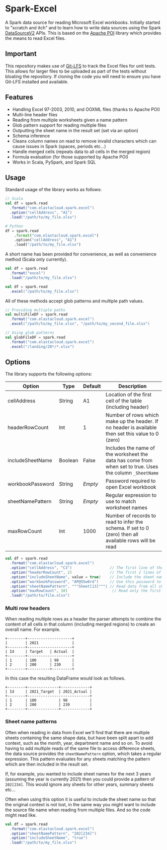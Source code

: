 # Spark-Excel

A Spark data source for reading Microsoft Excel workbooks. Initially started to "scratch and itch" and to learn how to
write data sources using the
Spark [DataSourceV2](https://spark.apache.org/docs/latest/api/java/org/apache/spark/sql/sources/v2/DataSourceV2.html)
APIs. This is based on the [Apache POI](https://poi.apache.org/) library which provides the means to read Excel files.

## Important

This repository makes use of [Git-LFS](https://git-lfs.github.com/) to track the Excel files for unit tests. This allows
for larger files to be uploaded as part of the tests without bloating the repository. If cloning the code you will need
to ensure you have Git-LFS installed and available.

## Features

- Handling Excel 97-2003, 2010, and OOXML files (thanks to Apache POI)
- Multi-line header files
- Reading from multiple worksheets given a name pattern
- Glob pattern support for reading multiple files
- Outputting the sheet name in the result set (set via an option)
- Schema inference
- Cleans column names on read to remove invalid characters which can cause issues in Spark (spaces, periods etc...)
- Handle merged cells (repeats data to all cells in the merged region)
- Formula evaluation (for those supported by Apache POI)
- Works in Scala, PySpark, and Spark SQL

## Usage

Standard usage of the library works as follows:

```scala
// Scala
val df = spark.read
  .format("com.elastacloud.spark.excel")
  .option("cellAddress", "A1")
  .load("/path/to/my_file.xlsx")
```

```python
# Python
df = spark.read
    .format("com.elastacloud.spark.excel")
    .option("cellAddress", "A1")
    .load("/path/to/my_file.xlsx")
```

A short name has been provided for convenience, as well as convenience method (Scala only currently).

```scala
val df = spark.read
  .format("excel")
  .load("/path/to/my_file.xlsx")
```

```scala
val df = spark.read
  .excel("/path/to/my_file.xlsx")
```

All of these methods accept glob patterns and multiple path values.

```scala
// Providing multiple paths
val multiFileDF = spark.read
  .format("com.elastacloud.spark.excel")
  .excel("/path/to/my_file.xlsx", "/path/to/my_second_file.xlsx")

// Using glob patterns
val globFileDF = spark.read
  .format("com.elastacloud.spark.excel")
  .excel("/landing/20*/*.xlsx")
```

## Options

The library supports the following options:

Option           | Type    | Default | Description
---------------- | ------- | ------- | -----------
cellAddress      | String  | A1      | Location of the first cell of the table (including header)
headerRowCount   | Int     | 1       | Number of rows which make up the header. If no header is available then set this value to 0 (zero)
includeSheetName | Boolean | False   | Includes the name of the worksheet the data has come from when set to true. Uses the column `_SheetName`
workbookPassword | String  | _Empty_ | Password required to open Excel workbook
sheetNamePattern | String  | _Empty_ | Regular expression to use to match worksheet names
maxRowCount      | Int     | 1000    | Number of records to read to infer the schema. If set to 0 (zero) then all available rows will be read

```scala
val df = spark.read
  .format("com.elastacloud.spark.excel")
  .option("cellAddress", "C3")                 // The first line of the table starts at cell C3
  .option("headerRowCount", 2)                 // The first 2 lines of the table make up the header row
  .option("includeSheetName", value = true)    // Include the sheet name(s) the data has come from
  .option("workbookPassword", "AP@55w0rd")     // Use this password to open the workbook with
  .option("sheetNamePattern", """Sheet[13]""") // Read data from all sheets matching this pattern (e.g. Sheet1 and Sheet3)
  .option("maxRowCount", 10)                    // Read only the first 10 records to determine the schema of the data
  .load("/path/to/file.xlsx")
```

### Multi row headers

When reading multiple rows as a header the parser attempts to combine the content of all cells in that column (including
merged regions) to create an overall name. For example.

```text
+--------+--------------------+
|        | 2021               |
+--------+--------------------+
| Id     | Target   | Actual  |
+--------+--------------------+
| 1      | 100      | 98      |
| 2      | 200      | 230     |
+--------+----------+---------+
```

In this case the resulting DataFrame would look as follows.

```text
+--------+--------------+-------------+
| Id     | 2021_Target  | 2021_Actual |
+--------+----------------------------+
| 1      | 100          | 98          |
| 2      | 200          | 230         |
+--------+--------------+-------------+
```

### Sheet name patterns

Often when reading in data from Excel we'll find that there are multiple sheets containing the same shape data, but have
been split apart to add context, such as the month, year, department name and so on. To avoid having to add multiple
reads of the same file to access difference sheets, the data source provides the `sheetNamePattern` option, which takes
a regular expression. This pattern evaluates for any sheets matching the pattern which are then included in the result
set.

If, for example, you wanted to include sheet names for the next 3 years (assuming the year is currently 2021) then you
could provide a pattern of `202[234]`. This would ignore any sheets for other years, summary sheets etc...

Often when using this option it is useful to include the sheet name so that the original context is not lost, in the same
way you might want to include the source file name when reading from multiple files. And so the code might read like.

```scala
val df = spark.read
  .format("com.elastacloud.spark.excel")
  .option("sheetNamePattern", "202[234]")
  .option("includeSheetName", "true")
  .load("/path/to/my_file.xlsx")
```
